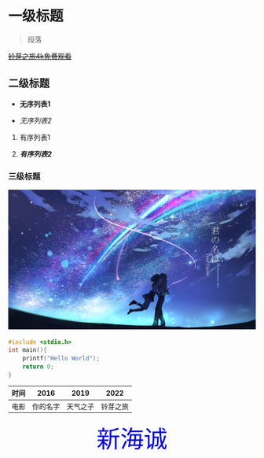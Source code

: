 # 一级标题

> 段落	

~~[铃芽之旅4k免费观看](https://www.bilibili.com/video/BV1hq4y1s7VH/?spm_id_from=333.337.search-car)~~

## 二级标题

* **无序列表1**

* *无序列表2*
1. 有序列表1
  
2. ***有序列表2***

### 三级标题

![君名](https://github.com/Tsuki-3692/Firstfile/blob/master/wallhaven-lqlrpl.png)

```c
#include <stdio.h>
int main(){
    printf("Hello World");
    return 0;
}
```

| 时间 | 2016     | 2019     | 2022     |
| ---- | -------- | -------- | -------- |
| 电影 | 你的名字 | 天气之子 | 铃芽之旅 |

<center><font color="#0000dd" font size="10" font face="楷体" >新海诚</font></center>
